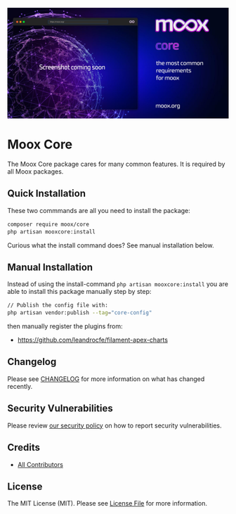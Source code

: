 ![Moox Core](https://github.com/mooxphp/moox/raw/main/art/banner/core.jpg)

# Moox Core

The Moox Core package cares for many common features. It is required by all Moox packages.

## Quick Installation

These two commmands are all you need to install the package:

```bash
composer require moox/core
php artisan mooxcore:install
```

Curious what the install command does? See manual installation below.

## Manual Installation

Instead of using the install-command `php artisan mooxcore:install` you are able to install this package manually step by step:

```bash
// Publish the config file with:
php artisan vendor:publish --tag="core-config"
```

then manually register the plugins from:

- https://github.com/leandrocfe/filament-apex-charts

## Changelog

Please see [CHANGELOG](CHANGELOG.md) for more information on what has changed recently.

## Security Vulnerabilities

Please review [our security policy](https://github.com/mooxphp/moox/security/policy) on how to report security vulnerabilities.

## Credits

-   [All Contributors](../../contributors)

## License

The MIT License (MIT). Please see [License File](LICENSE.md) for more information.
